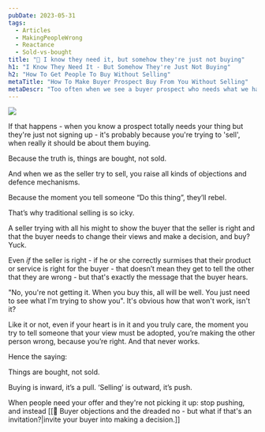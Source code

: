 ```yaml
---
pubDate: 2023-05-31
tags:
  - Articles
  - MakingPeopleWrong
  - Reactance
  - Sold-vs-bought
title: "📄 I know they need it, but somehow they're just not buying"
h1: "I Know They Need It - But Somehow They're Just Not Buying"
h2: "How To Get People To Buy Without Selling"
metaTitle: "How To Make Buyer Prospect Buy From You Without Selling"
metaDescr: "Too often when we see a buyer prospect who needs what we have, we try to sell them. Read on so you know how to get your prospects to buy without pushing them."
---
```


![](Media/SalesFlowCoach.app_Things-are-bought-not-sold_MartinStellar.png)

If that happens - when you know a prospect totally needs your thing but they're just not signing up - it's probably because you're trying to 'sell', when really it should be about them buying.

Because the truth is, things are bought, not sold.

And when we as the seller try to sell, you raise all kinds of objections and defence mechanisms.

Because the moment you tell someone “Do this thing”, they’ll rebel.

That’s why traditional selling is so icky.

A seller trying with all his might to show the buyer that the seller is right and that the buyer needs to change their views and make a decision, and buy? Yuck.

Even *if* the seller is right - if he or she correctly surmises that their product or service is right for the buyer - that doesn’t mean they get to tell the other that they are wrong - but that's exactly the message that the buyer hears.

"No, you're not getting it. When you buy this, all will be well. You just need to see what I'm trying to show you". It's obvious how that won't work, isn't it?

Like it or not, even if your heart is in it and you truly care, the moment you try to tell someone that your view must be adopted, you’re making the other person wrong, because you’re right. And that never works.

Hence the saying:

Things are bought, not sold.

Buying is inward, it’s a pull. ‘Selling’ is outward, it’s push.

When people need your offer and they're not picking it up: stop pushing, and instead [[📄 Buyer objections and the dreaded no - but what if that's an invitation?|invite your buyer into making a decision.]]